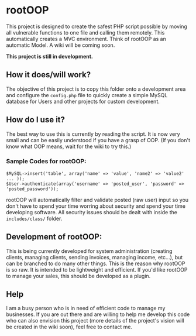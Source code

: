 # rootOOP

This project is designed to create the safest PHP script possible by moving all vulnerable functions to one file and calling them remotely. This automatically creates a MVC environment. Think of rootOOP as an automatic Model. A wiki will be coming soon.

**This project is still in development.**

## How it does/will work?

The objective of this project is to copy this folder onto a development area and configure the `config.php` file to quickly create a simple MySQL database for Users and other projects for custom development.

## How do I use it?

The best way to use this is currently by reading the script. It is now very small and can be easily understood if you have a grasp of OOP. (If you don't know what OOP means, wait for the wiki to try this.)

### Sample Codes for rootOOP:

    $MySQL->insert('table', array('name' => 'value', 'name2' => 'value2' ... ));
    $User->authenticate(array('username' => 'posted_user', 'password' => 'posted_password'));

rootOOP will automatically filter and validate posted (raw user) input so you don't have to spend your time worring about security and spend your time developing software. All security issues should be dealt with inside the `includes/class/` folder.

## Development of rootOOP:

This is being currently developed for system administration (creating clients, managing clients, sending invoices, managing income, etc...), but can be branched to do many other things. This is the reason why rootOOP is so raw. It is intended to be lightweight and efficient. If you'd like rootOOP to manage your sales, this should be developed as a plugin.


## Help

I am a busy person who is in need of efficient code to manage my businesses. If you are out there and are willing to help me develop this code who can also envision this project (more details of the project's vision will be created in the wiki soon), feel free to contact me.

